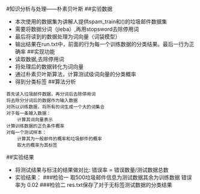 #知识分析与处理——朴素贝叶斯
##实验数据
*  本次使用的数据集为讲解人提供spam_train和()的垃圾邮件数据集
*  需要将数据分词（jieba）,再用stopsword去除停用词
*  最后将读到的数据处理为词向量（词袋模型）
*  输出结果在run.txt中，前面的行为每一个训练数据的分类结果。最后一行为正确率
##实现功能
*  读取数据,去除停用词
*  将处理后的数据转化为词向量
*  通过朴素贝叶斯算法，计算测试级词向量的分类概率
*  得到分类标签
##算法分析
```
首先读入垃圾邮件数据，再分词后去除停用词
将去除分分词后的数据作为输入数据
对所以训练数据，将所有的词生成一个大的词集合
对于每一条输入数据：
    计算其词向量表示
计算训练数据的正负条件概率
对每一个测试样本：
    计算其为一般邮件的概率和垃圾邮件的概率
    取大的概率为其标签
```
##实验结果
* 将测试结果与标注的结果做对比: 错误率 = 错误数量/测试数据总数
* 实验结果：
###检验一
取500垃圾邮件信息为测试数据其余为训练数据
错误率为 0.02
###检验二
res.txt保存了对于无标签测试数据的分类结果




